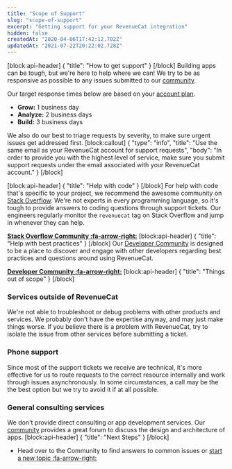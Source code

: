 ```yaml
---
title: "Scope of Support"
slug: "scope-of-support"
excerpt: "Getting support for your RevenueCat integration"
hidden: false
createdAt: "2020-04-06T17:42:12.702Z"
updatedAt: "2021-07-22T20:22:02.728Z"
---
```

[block:api-header]
{
  "title": "How to get support"
}
[/block]
Building apps can be tough, but we're here to help where we can! We try to be as responsive as possible to any issues submitted to our [community](https://community.revenuecat.com). 

Our target response times below are based on your [account plan](https://www.revenuecat.com/pricing). 

 * **Grow:** 1 business day
 * **Analyze:** 2 business days
 * **Build:** 3 business days

We also do our best to triage requests by severity, to make sure urgent issues get addressed first.
[block:callout]
{
  "type": "info",
  "title": "Use the same email as your RevenueCat account for support requests",
  "body": "In order to provide you with the highest level of service, make sure you submit support requests under the email associated with your RevenueCat account."
}
[/block]

[block:api-header]
{
  "title": "Help with code"
}
[/block]
For help with code that's specific to your project, we recommend the awesome community on [Stack Overflow](https://stackoverflow.com/questions/tagged/revenuecat). We're not experts in every programming language, so it's tough to provide answers to coding questions through support tickets. Our engineers regularly monitor the `revenuecat` tag on Stack Overflow and jump in whenever they can help.

**[Stack Overflow Community :fa-arrow-right:](https://stackoverflow.com/questions/tagged/revenuecat)**
[block:api-header]
{
  "title": "Help with best practices"
}
[/block]
Our [Developer Community](https://community.revenuecat.com) is designed to be a place to discover and engage with other developers regarding best practices and questions around using RevenueCat.

**[Developer Community :fa-arrow-right:](https://community.revenuecat.com)**
[block:api-header]
{
  "title": "Things out of scope"
}
[/block]
### Services outside of RevenueCat
We're not able to troubleshoot or debug problems with other products and services. We probably don't have the expertise anyway, and may just make things worse. If you believe there is a problem with RevenueCat, try to isolate the issue from other services before submitting a ticket.

### Phone support
Since most of the support tickets we receive are technical, it's more effective for us to route requests to the correct resource internally and work through issues asynchronously. In some circumstances, a call may be the the best option but we try to avoid it if at all possible.

### General consulting services
We don't provide direct consulting or app development services. Our [community](https://community.revenuecat.com) provides a great forum to discuss the design and architecture of apps. 
[block:api-header]
{
  "title": "Next Steps"
}
[/block]
* Head over to the Community to find answers to common issues or [start a new topic :fa-arrow-right:](https://community.revenuecat.com)